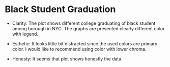 # Black Student Graduation
* Clarity: The plot shows different college graduating of black student among borough in NYC. The graphs are presented clearly different color with legend.

* Esthetic: It looks little bit distracted since the used colors are primary color. I would like to recommend using color with lower chroma.

* Honesty:  It seems that plot shows honestly the data.

